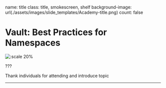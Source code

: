 name: title
class: title, smokescreen, shelf
background-image: url(./assets/images/slide_templates/Academy-title.png)
count: false

# Vault: Best Practices for Namespaces


![:scale 20%](./assets/logos/HashiCorp_Enterprise_Academy_Vertical_White_RGB.png)

???

Thank individuals for attending and introduce topic

---
